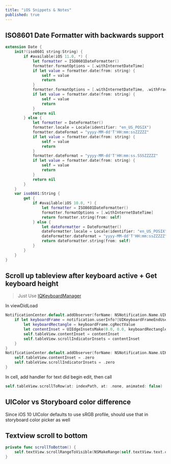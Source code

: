 ```yaml
---
title: "iOS Snippets & Notes"
published: true
---
```


## ISO8601 Date Formatter with backwards support

```swift
extension Date {
    init?(iso8601 string:String) {
        if #available(iOS 11.0, *) {
            let formatter = ISO8601DateFormatter()
            formatter.formatOptions = [.withInternetDateTime]
            if let value = formatter.date(from: string) {
                self = value
                return
            }
            formatter.formatOptions = [.withInternetDateTime, .withFractionalSeconds]
            if let value = formatter.date(from: string) {
                self = value
                return
            }
            return nil
        } else {
            let formatter = DateFormatter()
            formatter.locale = Locale(identifier: "en_US_POSIX")
            formatter.dateFormat = "yyyy-MM-dd'T'HH:mm:ssZZZZZ"
            if let value = formatter.date(from: string) {
                self = value
                return
            }
            formatter.dateFormat = "yyyy-MM-dd'T'HH:mm:ss.SSSZZZZZ"
            if let value = formatter.date(from: string) {
                self = value
                return
            }
            return nil
        }
    }
    var iso8601:String {
        get {
            if #available(iOS 10.0, *) {
                let formatter = ISO8601DateFormatter()
                formatter.formatOptions = [.withInternetDateTime]
                return formatter.string(from: self)
            } else {
                let dateFormatter = DateFormatter()
                dateFormatter.locale = Locale(identifier: "en_US_POSIX")
                dateFormatter.dateFormat = "yyyy-MM-dd'T'HH:mm:ssZZZZZ"
                return dateFormatter.string(from: self)
            }
        }
    }
}
```

## Scroll up tableview after keyboard active + Get keyboard height

> Just Use [IQKeyboardManager](https://github.com/hackiftekhar/IQKeyboardManager)

In viewDidLoad

```swift
NotificationCenter.default.addObserver(forName: NSNotification.Name.UIKeyboardWillShow, object: nil, queue: nil) { (notification) in
    if let keyboardFrame = notification.userInfo?[UIKeyboardFrameEndUserInfoKey] as? NSValue {
        let keyboardRectangle = keyboardFrame.cgRectValue
        let contentInset = UIEdgeInsetsMake(0.0, 0.0, keyboardRectangle.height, 0.0)
        self.tableView.contentInset = contentInset
        self.tableView.scrollIndicatorInsets = contentInset
    }
}
NotificationCenter.default.addObserver(forName: NSNotification.Name.UIKeyboardWillHide, object: nil, queue: nil) { (notification) in
    self.tableView.contentInset = .zero
    self.tableView.scrollIndicatorInsets = .zero
}
```

In cell, add handler for text did begin edit, then call

```swift
self.tableView.scrollToRow(at: indexPath, at: .none, animated: false)
```

## UIColor vs Storyboard color difference

Since iOS 10 UIColor defaults to use sRGB profile, should use that in storyboard color picker as well

## Textview scroll to bottom

```swift
private func scrollToBottom() {
    self.textView.scrollRangeToVisible(NSMakeRange(self.textView.text.count - 1, 0))
}
```
